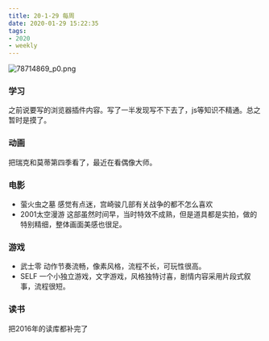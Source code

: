 ```yaml
---
title: 20-1-29 每周
date: 2020-01-29 15:22:35
tags:
- 2020 
- weekly
---
```

![78714869_p0.png](https://i.loli.net/2020/01/29/vu3ZzthELpJNWTK.png)
<!-- more-->
### 学习
之前说要写的浏览器插件内容。写了一半发现写不下去了，js等知识不精通。总之暂时是摸了。

### 动画
把瑞克和莫蒂第四季看了，最近在看偶像大师。

### 电影
- 萤火虫之墓 感觉有点迷，宫崎骏几部有关战争的都不怎么喜欢
- 2001太空漫游 这部虽然时间早，当时特效不成熟，但是道具都是实拍，做的特别精细，整体画面美感也很足。

### 游戏
- 武士零 动作节奏流畅，像素风格，流程不长，可玩性很高。
- SELF 一个小独立游戏，文字游戏，风格独特讨喜，剧情内容采用片段式叙事，流程很短。

### 读书
把2016年的读库都补完了
